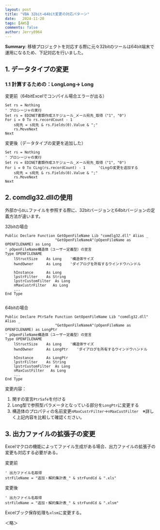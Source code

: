 ```yaml
---
layout: post
title: "VBA 32bit→64bit変更の対応パターン"
date:   2024-11-20
tags: [AWS]
comments: false
author: Jerry8964
---
```




**Summary**: 移植プロジェクトを対応する際に元々32bitのツールは64bit端末で運用になるため、下記対応を行いました。



## 1. データタイプの変更

### 1.1 計算するための：LongLong→ Long

変更前（64bitExcelでコンパイル場合エラーが出る）

```vba
Set rs = Nothing
' プロシージャの実行
Set rs = EDINET書類作成スケジュール_メール宛先_取得（"1", "0")
For i = 0 To rs.recordCount - 1
    s宛先 = s宛先 & rs.Fields(0).Value & ";"
    rs.MoveNext
Next
```

変更後（データタイプの変更を追加した）

```vba
Set rs = Nothing
' プロシージャの実行
Set rs = EDINET書類作成スケジュール_メール宛先_取得（"1", "0")
For i = 0 To CLng(rs.recordCount) - 1      'CLngの変更を追加する
    s宛先 = s宛先 & rs.Fields(0).Value & ";"
    rs.MoveNext
Next
```



## 2. comdlg32.dllの使用

外部から`DLL`ファイルを参照する際に、32bitバージョンと64bitバージョンの定義方法が違います。

32bitの場合

```VBA
Public Declare Function GetOpenFileName Lib "comdlg32.dll" Alias _ 
                       "GetOpenFileNameA"(pOpenFileName as OPENFILENAME) as Long
' pOpenFileName構造体（ユーザー定義型）の宣言
Type OPENFILENAME
    lStructSize    As Long    '構造体サイズ
    hwndOwner      As Long    'ダイアログを所有するウインドウハンドル
    
    hInstance      As Long
    lpstrFilter    As String
    lpstrCustomFilter  As Long
    nMaxCustrFilter   As Long
    ...
End Type
                                   
```



64bitの場合

```VBA
Public Declare PtrSafe Function GetOpenFileName Lib "comdlg32.dll" Alias _ 
                       "GetOpenFileNameA"(pOpenFileName as OPENFILENAME) as LongPtr
' pOpenFileName構造体（ユーザー定義型）の宣言
Type OPENFILENAME
    lStructSize    As Long    '構造体サイズ
    hwndOwner      As LongPtr    'ダイアログを所有するウインドウハンドル
    
    hInstance      As LongPtr
    lpstrFilter    As String
    lpstrCustomFilter  As Long
    nMaxCustFilter   As Long
    ...
End Type
```

変更内容：

1. 関すの宣言`PtrSafe`を付ける
2. Long型で参照型パラメータとなっている部分を`LongPtr`に変更する
3. 構造体のプロパティの名前変更`nMaxCustrFilter`→`nMaxCustFilter`　※詳しく上記内容を比較して確認ください。



## 3. 出力ファイルの拡張子の変更

Excelマクロの機能によってファイル生成がある場合、出力ファイルの拡張子の変更も対応する必要がある。

変更前

```VBA
' 出力ファイル名取得
strFileName = "追加・解約集計表_" & strFundCd & ".xls"
```

変更後

```VBA
' 出力ファイル名取得
strFileName = "追加・解約集計表_" & strFundCd & ".xlsm"
```

Excelブック保存処理も`xlsm`に変更する。

＜略＞





